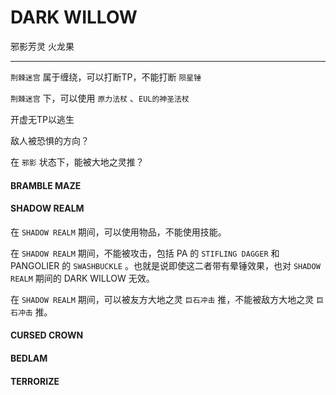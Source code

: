 # DARK WILLOW

邪影芳灵	火龙果

---

`荆棘迷宫` 属于缠绕，可以打断TP，不能打断 `陨星锤`

`荆棘迷宫` 下，可以使用 `原力法杖` 、`EUL的神圣法杖`

开虚无TP以逃生

敌人被恐惧的方向？

在 `邪影` 状态下，能被大地之灵推？

#### BRAMBLE MAZE



#### SHADOW REALM

在 `SHADOW REALM` 期间，可以使用物品，不能使用技能。

在 `SHADOW REALM` 期间，不能被攻击，包括 PA 的 `STIFLING DAGGER` 和 PANGOLIER 的 `SWASHBUCKLE` 。也就是说即使这二者带有晕锤效果，也对 `SHADOW REALM` 期间的 DARK WILLOW 无效。

在 `SHADOW REALM` 期间，可以被友方大地之灵 `巨石冲击` 推，不能被敌方大地之灵 `巨石冲击` 推。



#### CURSED CROWN



#### BEDLAM



#### TERRORIZE 